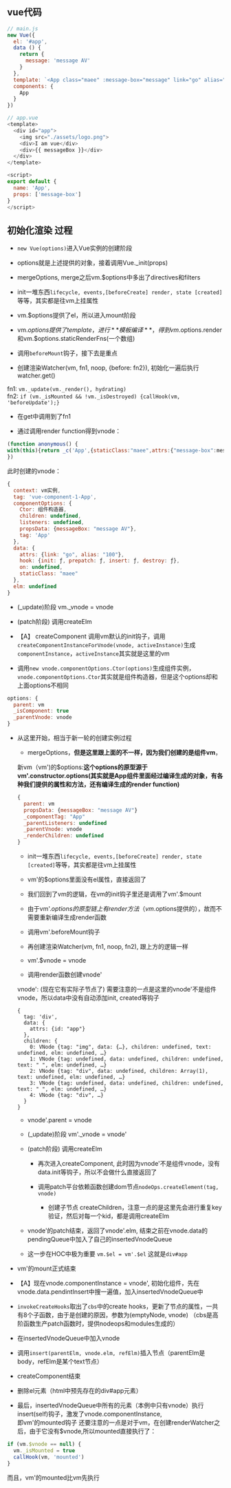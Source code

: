 ## vue代码

```javascript
// main.js
new Vue({
  el: '#app',
  data () {
    return {
      message: 'message AV'
    }
  },
  template: `<App class="maee" :message-box="message" link="go" alias="100" />`,
  components: {
    App
  }
})

// app.vue
<template>
  <div id="app">
    <img src="./assets/logo.png">
    <div>I am vue</div>
    <div>{{ messageBox }}</div>
  </div>
</template>

<script>
export default {
  name: 'App',
  props: ['message-box']
}
</script>
```

## 初始化渲染 过程

* `new Vue(options)`进入Vue实例的创建阶段

* options就是上述提供的对象，接着调用Vue._init(props)

* mergeOptions, merge之后vm.$options中多出了directives和filters

* init一堆东西`lifecycle, events,[beforeCreate] render, state [created]`等等，其实都是往vm上挂属性

* vm.$options提供了el，所以进入mount阶段

* vm.$options提供了template，进行**模板编译**，得到vm.$options.render和vm.$options.staticRenderFns(一个数组)

* 调用`beforeMount`钩子，接下去是重点 

* 创建渲染Watcher(vm, fn1, noop, {before: fn2}), 初始化一遍后执行watcher.get()

fn1: `vm._update(vm._render(), hydrating)`  
fn2: `if (vm._isMounted && !vm._isDestroyed) {callHook(vm, 'beforeUpdate');}`

* 在get中调用到了fn1

* 通过调用render function得到vnode：

```javascript
(function anonymous() {
with(this){return _c('App',{staticClass:"maee",attrs:{"message-box":message,"link":"go","alias":"100"}})}
})
```

此时创建的vnode：

```javascript
{
  context: vm实例,
  tag: 'vue-component-1-App',
  componentOptions: {
    Ctor: 组件构造器,
    children: undefined,
    listeners: undefined,
    propsData: {messageBox: "message AV"},
    tag: 'App'
  },
  data: {
    attrs: {link: "go", alias: "100"},
    hook: {init: ƒ, prepatch: ƒ, insert: ƒ, destroy: ƒ},
    on: undefined,
    staticClass: "maee"
  },
  elm: undefined
}
```

* (_update)阶段 vm._vnode = vnode

* (patch阶段) 调用createElm

* 【A】 createComponent 调用vm默认的init钩子，调用`createComponentInstanceForVnode(vnode, activeInstance)`生成`componentInstance`，`activeInstance`其实就是这里的vm

* 调用`new vnode.componentOptions.Ctor(options)`生成组件实例，`vnode.componentOptions.Ctor`其实就是组件构造器，但是这个options却和上面options不相同

```javascript
options: {
  parent: vm
  _isComponent: true
  _parentVnode: vnode
}
```

* 从这里开始，相当于新一轮的创建实例过程

  * mergeOptions，**但是这里跟上面的不一样，因为我们创建的是组件vm**，

  新vm（vm')的$options:**这个options的原型源于vm'.constructor.options(其实就是App组件里面经过编译生成的对象，有各种我们提供的属性和方法，还有编译生成的render function)**

  ```javascript
  {
    parent: vm
    propsData: {messageBox: "message AV"}
    _componentTag: "App"
    _parentListeners: undefined
    _parentVnode: vnode
    _renderChildren: undefined
  }
  ```

  * init一堆东西`lifecycle, events,[beforeCreate] render, state [created]`等等，其实都是往vm上挂属性

  * vm'的$options里面没有el属性，直接返回了

  * 我们回到了vm的逻辑，在vm的init钩子里还是调用了vm'.$mount

  * 由于vm'.$options的原型链上有render方法（vm.$options提供的），故而不需要重新编译生成render函数

  * 调用vm'.beforeMount钩子

  * 再创建渲染Watcher(vm, fn1, noop, fn2), 跟上方的逻辑一样

  * vm'.$vnode = vnode

  * 调用render函数创建vnode'

  vnode': (现在它有实际子节点了)
  需要注意的一点是这里的vnode'不是组件vnode，所以data中没有自动添加init, created等钩子

  ```
  {
    tag: 'div',
    data: {
      attrs: {id: "app"}
    },
    children: {
      0: VNode {tag: "img", data: {…}, children: undefined, text: undefined, elm: undefined, …}
      1: VNode {tag: undefined, data: undefined, children: undefined, text: " ", elm: undefined, …}
      2: VNode {tag: "div", data: undefined, children: Array(1), text: undefined, elm: undefined, …}
      3: VNode {tag: undefined, data: undefined, children: undefined, text: " ", elm: undefined, …}
      4: VNode {tag: "div", …}
    }
  }
  ```
  * vnode'.parent = vnode

  * (_update)阶段 vm'._vnode = vnode'

  * (patch阶段) 调用createElm

    * 再次进入createComponent, 此时因为vnode'不是组件vnode，没有data.init等钩子，所以不会做什么直接返回了

    * 调用patch平台依赖函数创建dom节点`nodeOps.createElement(tag, vnode)`

      * 创建子节点 createChildren，注意一点的是这里先会进行重复key验证，然后对每一个kid，都是调用createElm

  * vnode'的patch结束，返回了vnode'.elm, 结束之前在vnode.data的pendingQueue中加入了自己的insertedVnodeQueue

  * 这一步在HOC中极为重要 `vm.$el = vm'.$el` 这就是`div#app`

* vm'的mount正式结束

* 【A】现在vnode.componentInstance = vnode', 初始化组件，先在vnode.data.pendintInsert中搜一遍值，加入insertedVnodeQueue中

* `invokeCreateHooks`取出了`cbs`中的create hooks，更新了节点的属性，一共有8个子函数，由于是创建的原因，参数为(emptyNode, vnode)  （cbs是高阶函数生产patch函数时，提供nodeops和modules生成的）

* 在insertedVnodeQueue中加入vnode

* 调用`insert(parentElm, vnode.elm, refElm)`插入节点（parentElm是body，refElm是某个text节点）

* createComponent结束

* 删除el元素（html中预先存在的div#app元素）

* 最后，insertedVnodeQueue中所有的元素（本例中只有vnode）执行insert(self)钩子，激发了vnode.componentInstance,  
即vm'的mounted钩子
还要注意的一点是对于vm，在创建renderWatcher之后，由于它没有$vnode,所以mounted直接执行了：

```javascript
if (vm.$vnode == null) {
  vm._isMounted = true
  callHook(vm, 'mounted')
}
```

而且，vm'的mounted比vm先执行

